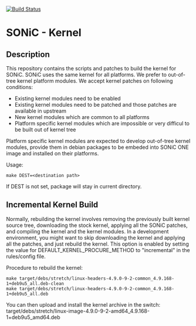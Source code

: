 [![Build Status](https://sonic-jenkins.westus2.cloudapp.azure.com/job/common/job/linux-kernel-build/badge/icon)](https://sonic-jenkins.westus2.cloudapp.azure.com/job/common/job/linux-kernel-build/)

# SONiC - Kernel

## Description
This repository contains the scripts and patches to build the kernel for SONiC. SONiC uses the same kernel for all platforms. We prefer to out-of-tree kernel platform modules. We accept kernel patches on following conditions:

- Existing kernel modules need to be enabled
- Existing kernel modules need to be patched and those patches are available in upstream
- New kernel modules which are common to all platforms
- Platform specific kernel modules which are impossible or very difficul to be built out of kernel tree

Platform specific kernel modules are expected to develop out-of-tree kernel modules, provide them in debian packages to be embeded into SONiC ONE image and installed on their platforms.

Usage:

    make DEST=<destination path>

If DEST is not set, package will stay in current directory.

## Incremental Kernel Build

Normally, rebuilding the kernel involves removing the previously built kernel source tree, downloading the stock kernel, applying all the SONiC patches, and compiling the kernel and the kernel modules. In a development environment, you might want to skip downloading the kernel and applying all the patches, and just rebuild the kernel. This option is enabled by setting the value for DEFAULT_KERNEL_PROCURE_METHOD to "incremental" in the rules/config file.

Procedure to rebuild the kernel:

    make target/debs/stretch/linux-headers-4.9.0-9-2-common_4.9.168-1+deb9u5_all.deb-clean
    make target/debs/stretch/linux-headers-4.9.0-9-2-common_4.9.168-1+deb9u5_all.deb

You can then upload and install the kernel archive in the switch:
target/debs/stretch/linux-image-4.9.0-9-2-amd64_4.9.168-1+deb9u5_amd64.deb
